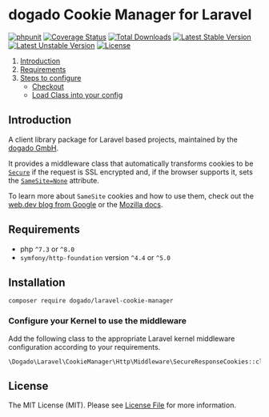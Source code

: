 dogado Cookie Manager for Laravel
===============

[![phpunit](https://github.com/dogado-group/laravel-cookie-manager/actions/workflows/phpunit.yml/badge.svg)](https://github.com/dogado-group/laravel-cookie-manager/actions/workflows/phpunit.yml)
[![Coverage Status](https://coveralls.io/repos/github/dogado-group/laravel-cookie-manager/badge.svg?branch=main)](https://coveralls.io/github/dogado-group/laravel-cookie-manager?branch=main)
[![Total Downloads](https://poser.pugx.org/dogado/laravel-cookie-manager/downloads)](https://packagist.org/packages/dogado/laravel-cookie-manager)
[![Latest Stable Version](https://poser.pugx.org/dogado/laravel-cookie-manager/v/stable)](https://packagist.org/packages/dogado/laravel-cookie-manager)
[![Latest Unstable Version](https://poser.pugx.org/dogado/laravel-cookie-manager/v/unstable.png)](https://packagist.org/packages/dogado/laravel-cookie-manager)
[![License](https://poser.pugx.org/dogado/laravel-cookie-manager/license)](https://packagist.org/packages/dogado/laravel-cookie-manager)

<!-- TOC -->

1. [Introduction](#introduction)
1. [Requirements](#requirements)
1. [Steps to configure](#steps-to-configure)
   - [Checkout](#checkout)
   - [Load Class into your config](#load-class-into-your-config)

<!-- /TOC -->

## Introduction

A client library package for Laravel based projects, maintained by the [dogado GmbH](https://dogado.de).

It provides a middleware class that automatically transforms cookies to be
[`Secure`](https://developer.mozilla.org/en-US/docs/Web/HTTP/Cookies#restrict_access_to_cookies) if the request is SSL
encrypted and, if the browser supports it, sets the
[`SameSite=None`](https://developer.mozilla.org/en-US/docs/Web/HTTP/Headers/Set-Cookie/SameSite) attribute.

To learn more about `SameSite` cookies and how to use them, check out the
[web.dev blog from Google](https://web.dev/samesite-cookies-explained/) or the
[Mozilla docs](https://developer.mozilla.org/en-US/docs/Web/HTTP/Headers/Set-Cookie/SameSite).

## Requirements
* php `^7.3` or `^8.0`
* `symfony/http-foundation` version `^4.4` or `^5.0`

## Installation

```
composer require dogado/laravel-cookie-manager
```

### Configure your Kernel to use the middleware

Add the following class to the appropriate Laravel kernel middleware configuration according to your requirements.
```
\Dogado\Laravel\CookieManager\Http\Middleware\SecureResponseCookies::class
```

## License

The MIT License (MIT). Please see [License File](LICENSE) for more information.
